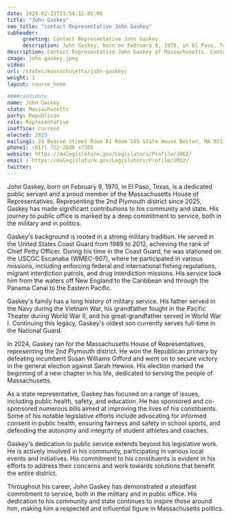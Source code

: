 ```yaml
---
date: 2025-02-22T11:54:12-05:00
title: "John Gaskey"
seo_title: "contact Representative John Gaskey"
subheader:
     greeting: Contact Representative John Gaskey
     description: John Gaskey, born on February 9, 1970, in El Paso, Texas, is a dedicated public servant and a proud member of the Massachusetts House of Representatives. Representing the 2nd Plymouth district since 2025.
description: Contact Representative John Gaskey of Massachusetts. Contact information for John Gaskey includes email address, phone number, and mailing address.
image: john-gaskey.jpeg
video:
url: /states/massachusetts/john-gaskey/
weight: 1
layout: course_home

####candidate
name: John Gaskey
state: Massachusetts
party: Republican
role: Representative
inoffice: current
elected: 2025
mailing1: 24 Beacon Street Room B1 Room 145 State House Boston, MA 02133
phone1: (617) 722-2800 x7305
website: https://malegislature.gov/Legislators/Profile/JRG2/
email : https://malegislature.gov/Legislators/Profile/JRG2/
twitter: 
---
```

John Gaskey, born on February 9, 1970, in El Paso, Texas, is a dedicated public servant and a proud member of the Massachusetts House of Representatives. Representing the 2nd Plymouth district since 2025, Gaskey has made significant contributions to his community and state. His journey to public office is marked by a deep commitment to service, both in the military and in politics.

Gaskey's background is rooted in a strong military tradition. He served in the United States Coast Guard from 1989 to 2012, achieving the rank of Chief Petty Officer. During his time in the Coast Guard, he was stationed on the USCGC Escanaba (WMEC-907), where he participated in various missions, including enforcing federal and international fishing regulations, migrant interdiction patrols, and drug interdiction missions. His service took him from the waters off New England to the Caribbean and through the Panama Canal to the Eastern Pacific.

Gaskey's family has a long history of military service. His father served in the Navy during the Vietnam War, his grandfather fought in the Pacific Theater during World War II, and his great-grandfather served in World War I. Continuing this legacy, Gaskey's oldest son currently serves full-time in the National Guard.

In 2024, Gaskey ran for the Massachusetts House of Representatives, representing the 2nd Plymouth district. He won the Republican primary by defeating incumbent Susan Williams Gifford and went on to secure victory in the general election against Sarah Hewins. His election marked the beginning of a new chapter in his life, dedicated to serving the people of Massachusetts.

As a state representative, Gaskey has focused on a range of issues, including public health, safety, and education. He has sponsored and co-sponsored numerous bills aimed at improving the lives of his constituents. Some of his notable legislative efforts include advocating for informed consent in public health, ensuring fairness and safety in school sports, and defending the autonomy and integrity of student athletes and coaches.

Gaskey's dedication to public service extends beyond his legislative work. He is actively involved in his community, participating in various local events and initiatives. His commitment to his constituents is evident in his efforts to address their concerns and work towards solutions that benefit the entire district.

Throughout his career, John Gaskey has demonstrated a steadfast commitment to service, both in the military and in public office. His dedication to his community and state continues to inspire those around him, making him a respected and influential figure in Massachusetts politics.
